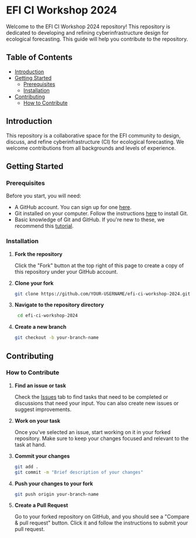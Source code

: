 # EFI CI Workshop 2024

Welcome to the EFI CI Workshop 2024 repository! This repository is dedicated to developing and refining cyberinfrastructure design for ecological forecasting. This guide will help you contribute to the repository. 

## Table of Contents

- [Introduction](#introduction)
- [Getting Started](#getting-started)
  - [Prerequisites](#prerequisites)
  - [Installation](#installation)
- [Contributing](#contributing)
  - [How to Contribute](#how-to-contribute)


## Introduction

This repository is a collaborative space for the EFI community to design, discuss, and refine cyberinfrastructure (CI) for ecological forecasting. We welcome contributions from all backgrounds and levels of experience.

## Getting Started

### Prerequisites

Before you start, you will need:

- A GitHub account. You can sign up for one [here](https://github.com/join).
- Git installed on your computer. Follow the instructions [here](https://git-scm.com/book/en/v2/Getting-Started-Installing-Git) to install Git.
- Basic knowledge of Git and GitHub. If you're new to these, we recommend this [tutorial](https://docs.github.com/en/get-started/start-your-journey/hello-world).

### Installation

1. **Fork the repository**

   Click the "Fork" button at the top right of this page to create a copy of this repository under your GitHub account.

2. **Clone your fork**

   ```bash
   git clone https://github.com/YOUR-USERNAME/efi-ci-workshop-2024.git
   ```
   
3. **Navigate to the repository directory**

   ```bash
    cd efi-ci-workshop-2024
   ```
   
4. **Create a new branch**

   ```bash
   git checkout -b your-branch-name
   ```
   
## Contributing
### How to Contribute

1. **Find an issue or task**

   Check the [Issues](https://github.com/eco4cast/efi-ci-workshop-2024/issues) tab to find tasks that need to be completed or discussions that need your input. You can also create new issues or suggest improvements.

2. **Work on your task**

   Once you've selected an issue, start working on it in your forked repository. Make sure to keep your changes focused and relevant to the task at hand.

3. **Commit your changes** 

   ```bash
   git add .
   git commit -m "Brief description of your changes"
   ``` 
   
4. **Push your changes to your fork** 

   ```bash
   git push origin your-branch-name
   ```
   
5. **Create a Pull Request**

   Go to your forked repository on GitHub, and you should see a "Compare & pull request" button. Click it and follow the instructions to submit your pull request.

